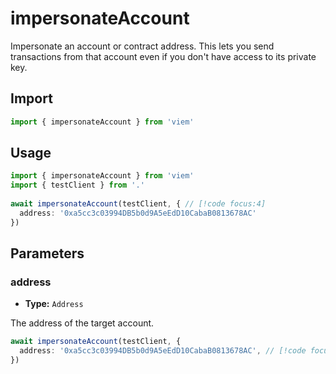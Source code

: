 # impersonateAccount

Impersonate an account or contract address. This lets you send transactions from that account even if you don't have access to its private key.

## Import 

```ts
import { impersonateAccount } from 'viem'
```

## Usage

```ts
import { impersonateAccount } from 'viem'
import { testClient } from '.'
 
await impersonateAccount(testClient, { // [!code focus:4]
  address: '0xa5cc3c03994DB5b0d9A5eEdD10CabaB0813678AC'
})
```

## Parameters

### address

- **Type:** `Address`

The address of the target account.

```ts
await impersonateAccount(testClient, {
  address: '0xa5cc3c03994DB5b0d9A5eEdD10CabaB0813678AC', // [!code focus]
})
```
